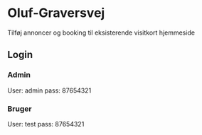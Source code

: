 # Oluf-Graversvej
Tilføj annoncer og booking til eksisterende visitkort hjemmeside

## Login
### Admin
User: admin
pass: 87654321
### Bruger
User: test
pass: 87654321
